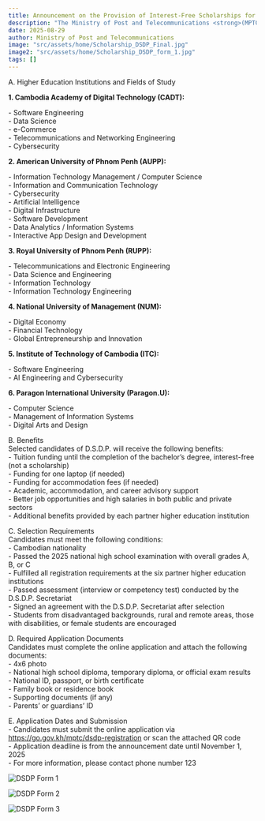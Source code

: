 ```yaml
---
title: Announcement on the Provision of Interest-Free Scholarships for Bachelor’s Degree Studies in Digital Technology through the “Digital Skills Development Program”
description: "The Ministry of Post and Telecommunications <strong>(MPTC)</strong> hereby informs all students and the public that, in order to support the development of digital human capital and respond to the needs of economic, social, and digital government development, as well as supplement the implementation of <strong>“Digital Talent Scholarship Program” MPTC</strong>, the Ministry has established the <strong>“Digital Skills Development Program (D.S.D.P.)”</strong>, known in English as <strong>Digital Skill Development Program (D.S.D.P.)</strong>. This program provides interest-free educational funding (financial assistance) rather than a scholarship (Financial Aid without Interest). For the academic year 2025–2026, <strong>MPTC</strong> will evaluate and select candidates who have passed the 2025 national high school examination and wish to pursue a bachelor’s degree in digital technology at the six partner higher education institutions of <strong>D.S.D.P.</strong>, following the attached programs, requirements, and benefits:"
date: 2025-08-29
author: Ministry of Post and Telecommunications
image: "src/assets/home/Scholarship_DSDP_Final.jpg"
image2: "src/assets/home/Scholarship_DSDP_form_1.jpg"
tags: []
---
```

<span class="text-primary font-semibold">A. Higher Education Institutions and Fields of Study</span>

**1. Cambodia Academy of Digital Technology (CADT):**

\- Software Engineering  
\- Data Science  
\- e-Commerce  
\- Telecommunications and Networking Engineering  
\- Cybersecurity

**2. American University of Phnom Penh (AUPP):**

\- Information Technology Management / Computer Science  
\- Information and Communication Technology  
\- Cybersecurity  
\- Artificial Intelligence  
\- Digital Infrastructure  
\- Software Development  
\- Data Analytics / Information Systems  
\- Interactive App Design and Development

**3. Royal University of Phnom Penh (RUPP):**

\- Telecommunications and Electronic Engineering  
\- Data Science and Engineering  
\- Information Technology  
\- Information Technology Engineering  

**4. National University of Management (NUM):**

\- Digital Economy  
\- Financial Technology  
\- Global Entrepreneurship and Innovation  

**5. Institute of Technology of Cambodia (ITC):**

\- Software Engineering  
\- AI Engineering and Cybersecurity  

**6. Paragon International University (Paragon.U):**

\- Computer Science  
\- Management of Information Systems  
\- Digital Arts and Design  

<span class="text-primary font-semibold">B. Benefits</span>  
Selected candidates of D.S.D.P. will receive the following benefits:  
\- Tuition funding until the completion of the bachelor’s degree, interest-free (not a scholarship)  
\- Funding for one laptop (if needed)  
\- Funding for accommodation fees (if needed)  
\- Academic, accommodation, and career advisory support  
\- Better job opportunities and high salaries in both public and private sectors  
\- Additional benefits provided by each partner higher education institution  

<span class="text-primary font-semibold">C. Selection Requirements</span>  
Candidates must meet the following conditions:  
\- Cambodian nationality  
\- Passed the 2025 national high school examination with overall grades A, B, or C  
\- Fulfilled all registration requirements at the six partner higher education institutions  
\- Passed assessment (interview or competency test) conducted by the D.S.D.P. Secretariat  
\- Signed an agreement with the D.S.D.P. Secretariat after selection  
\- Students from disadvantaged backgrounds, rural and remote areas, those with disabilities, or female students are encouraged  

<span class="text-primary font-semibold">D. Required Application Documents</span>  
Candidates must complete the online application and attach the following documents:  
\- 4x6 photo  
\- National high school diploma, temporary diploma, or official exam results  
\- National ID, passport, or birth certificate  
\- Family book or residence book  
\- Supporting documents (if any)  
\- Parents’ or guardians’ ID  

<span class="text-primary font-semibold">E. Application Dates and Submission</span>  
\- Candidates must submit the online application via https://go.gov.kh/mptc/dsdp-registration or scan the attached QR code  
\- Application deadline is from the announcement date until November 1, 2025  
\- For more information, please contact phone number 123  

<Image
  src="/src/assets/home/Scholarship_DSDP_form_1.jpg"
  alt="DSDP Form 1"
  class="rounded-lg w-full h-fit object-cover my-4"
/>

<Image
  src="/src/assets/home/Scholarship_DSDP_form_2.jpg"
  alt="DSDP Form 2"
  class="rounded-lg w-full h-fit object-cover my-4"
/>

<Image
  src="/src/assets/home/Scholarship_DSDP_form_3.jpg"
  alt="DSDP Form 3"
  class="rounded-lg w-full h-fit object-cover my-4"
/>
